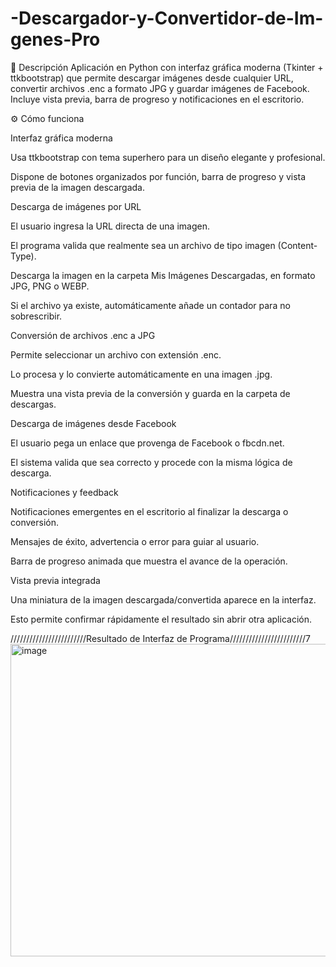 # -Descargador-y-Convertidor-de-Im-genes-Pro
📝 Descripción  Aplicación en Python con interfaz gráfica moderna (Tkinter + ttkbootstrap) que permite descargar imágenes desde cualquier URL, convertir archivos .enc a formato JPG y guardar imágenes de Facebook. Incluye vista previa, barra de progreso y notificaciones en el escritorio.

⚙️ Cómo funciona

Interfaz gráfica moderna

Usa ttkbootstrap con tema superhero para un diseño elegante y profesional.

Dispone de botones organizados por función, barra de progreso y vista previa de la imagen descargada.

Descarga de imágenes por URL

El usuario ingresa la URL directa de una imagen.

El programa valida que realmente sea un archivo de tipo imagen (Content-Type).

Descarga la imagen en la carpeta Mis Imágenes Descargadas, en formato JPG, PNG o WEBP.

Si el archivo ya existe, automáticamente añade un contador para no sobrescribir.

Conversión de archivos .enc a JPG

Permite seleccionar un archivo con extensión .enc.

Lo procesa y lo convierte automáticamente en una imagen .jpg.

Muestra una vista previa de la conversión y guarda en la carpeta de descargas.

Descarga de imágenes desde Facebook

El usuario pega un enlace que provenga de Facebook o fbcdn.net.

El sistema valida que sea correcto y procede con la misma lógica de descarga.

Notificaciones y feedback

Notificaciones emergentes en el escritorio al finalizar la descarga o conversión.

Mensajes de éxito, advertencia o error para guiar al usuario.

Barra de progreso animada que muestra el avance de la operación.

Vista previa integrada

Una miniatura de la imagen descargada/convertida aparece en la interfaz.

Esto permite confirmar rápidamente el resultado sin abrir otra aplicación. 

////////////////////////Resultado de Interfaz de Programa////////////////////////7
<img width="562" height="500" alt="image" src="https://github.com/user-attachments/assets/752adbbd-90cf-468e-8073-a4e4c600c37a" />

